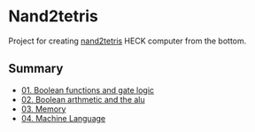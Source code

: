 # Nand2tetris

Project for creating [nand2tetris](https://www.nand2tetris.org/) HECK computer from the bottom.


## Summary

- [01. Boolean functions and gate logic](https://github.com/bartkim0426/TIL/blob/master/nand2tetris/01-boolean-functions.md)
- [02. Boolean arthmetic and the alu](https://github.com/bartkim0426/TIL/blob/master/nand2tetris/02-boolean-arthmetic-and-the-alu.md)
- [03. Memory](https://github.com/bartkim0426/TIL/blob/master/nand2tetris/03-memory.md)
- [04. Machine Language](https://github.com/bartkim0426/TIL/blob/master/nand2tetris/04-Machine-Languages.md)
